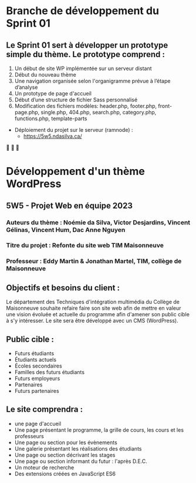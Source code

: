# Branche de développement du Sprint 01

## Le Sprint 01 sert à développer un prototype simple du thème. Le prototype comprend :
1.	Un début de site WP implémentée sur un serveur distant 
2.	Début du nouveau thème
3.	Une navigation organisée selon l'organigramme prévue à l’étape d’analyse
4.	Un prototype de page d'accueil
5.	Début d’une structure de fichier Sass  personnalisé
6.	Modification des fichiers modèles: header.php, footer.php, front-page.php, single.php, 404.php, search.php, category.php, functions.php, template-parts

- Déploiement du projet sur le serveur (ramnode) :
  - https://5w5.ndasilva.ca/

🔷 🔶 🔷

# Développement d'un thème WordPress 
## 5W5 - Projet Web en équipe 2023
### Auteurs du thème : Noémie da Silva, Victor Desjardins, Vincent Gélinas, Vincent Hum, Dac Anne Nguyen
### Titre du projet : Refonte du site web TIM Maisonneuve
### Professeur : Eddy Martin & Jonathan Martel, TIM, collège de Maisonneuve

## Objectifs et besoins du client :
  Le département des Techniques d'intégration multimédia du Collège de Maisonneuve souhaite refaire faire son site web afin de mettre en valeur une vision évoluée et actuelle du programme afin d'amener son public cible à s'y intéresser. Le site sera être développé avec un CMS (WordPress).

## Public cible :
  - Futurs étudiants
  - Étudiants actuels
  - Écoles secondaires
  - Familles des futurs étudiants
  - Futurs employeurs
  - Partenaires
  - Futurs partenaires

## Le site comprendra :  
  - une page d'accueil
  - Une page présentant le programme, la grille de cours, les cours et les professeurs
  - Une page ou section pour les évènements
  - Une galerie présentant les réalisations des étudiants
  - Une page ou section décrivant les stages
  - Une page ou section informant du futur : l'après D.E.C.
  - Un moteur de recherche
  - Des extensions créées en JavaScript ES6
  


